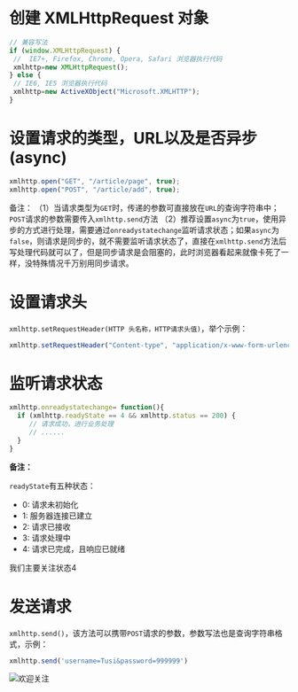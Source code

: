 # 创建 XMLHttpRequest 对象

```javascript
// 兼容写法
if (window.XMLHttpRequest) {
 //  IE7+, Firefox, Chrome, Opera, Safari 浏览器执行代码
 xmlhttp=new XMLHttpRequest();
} else {
 // IE6, IE5 浏览器执行代码
 xmlhttp=new ActiveXObject("Microsoft.XMLHTTP");
}
```

# 设置请求的类型，URL以及是否异步(async)

```javascript
xmlhttp.open("GET", "/article/page", true);
xmlhttp.open("POST", "/article/add", true);
```

备注：
（1）当请求类型为`GET`时，传递的参数可直接放在`URL`的查询字符串中；`POST`请求的参数需要传入`xmlhttp.send`方法
（2）推荐设置`async`为`true`，使用异步的方式进行处理，需要通过`onreadystatechange`监听请求状态；如果`async`为`false`，则请求是同步的，就不需要监听请求状态了，直接在`xmlhttp.send`方法后写处理代码就可以了，但是同步请求是会阻塞的，此时浏览器看起来就像卡死了一样，没特殊情况千万别用同步请求。

# 设置请求头

`xmlhttp.setRequestHeader(HTTP 头名称，HTTP请求头值)`，举个示例：

```javascript
xmlhttp.setRequestHeader("Content-type", "application/x-www-form-urlencoded");
```

# 监听请求状态

```javascript
xmlhttp.onreadystatechange= function(){
  if (xmlhttp.readyState == 4 && xmlhttp.status == 200) {
     // 请求成功，进行业务处理
     // ......
  }
}
```

**备注：**

`readyState`有五种状态：

- 0: 请求未初始化
- 1: 服务器连接已建立
- 2: 请求已接收
- 3: 请求处理中
- 4: 请求已完成，且响应已就绪

我们主要关注状态4

# 发送请求

`xmlhttp.send()`，该方法可以携带`POST`请求的参数，参数写法也是查询字符串格式，示例：

```javascript
xmlhttp.send('username=Tusi&password=999999')
```

![欢迎关注](https://qncdn.wbjiang.cn/yuanchudao_poster1.png)

<div id="gitalk-container"></div>
<link rel="stylesheet" href="https://cdn.jsdelivr.net/npm/gitalk@1/dist/gitalk.css">
<script src="https://cdn.jsdelivr.net/npm/gitalk@1/dist/gitalk.min.js"></script>
<script>
var gitalk = new Gitalk({
    clientID: "c17498a9a9fa6e17b36a",
    clientSecret: "556df0480f8f48e142432f50273ea149cf206c07",
    repo: "FE-learning",
    owner: "cumt-robin",
    admin: ["cumt-robin"],
    id: decodeURIComponent(location.pathname)
});
gitalk.render("gitalk-container");
</script>
